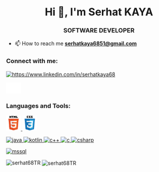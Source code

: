 <h1 align="center">Hi 👋, I'm Serhat KAYA</h1>
<h3 align="center">SOFTWARE DEVELOPER</h3>

<p align="left"> <a href="https://github.com/ryo-ma/github-profile-trophy"></a> </p>

- 📫 How to reach me **serhatkaya6851@gmail.com**

<h3 align="left">Connect with me:</h3>
<p align="left">
<a href="https://www.linkedin.com/in/serhatkaya68" target="blank"><img align="center" src="https://raw.githubusercontent.com/rahuldkjain/github-profile-readme-generator/master/src/images/icons/Social/linked-in-alt.svg" alt="https://www.linkedin.com/in/serhatkaya68" height="30" width="40" /></a>
</p>
<a href="https://medium.com/@serhatkaya6851" target="blank"><img align="center" src="https://github.com/Medium/medium-logos/blob/master/03_Symbol/02_White/PNG/RGB/Medium-Symbol-White-RGB%401x.png" alt="https://medium.com/@serhatkaya6851" height="30" width="40" /></a>
</p>

<h3 align="left">Languages and Tools:</h3>
<p align="left"> 
  <a href="https://www.w3.org/html/" target="_blank" rel="noreferrer"> <img src="https://raw.githubusercontent.com/devicons/devicon/master/icons/html5/html5-original-wordmark.svg" alt="html5" width="40" height="40"/> </a>
  <a href="https://www.w3schools.com/css/" target="_blank" rel="noreferrer"> <img src="https://raw.githubusercontent.com/devicons/devicon/master/icons/css3/css3-original-wordmark.svg" alt="css3" width="40" height="40"/> </a> 

  <a href="https://upload.wikimedia.org/" target="_blank" rel="noreferrer"> <img src="https://upload.wikimedia.org/wikipedia/tr/thumb/2/2e/Java_Logo.svg/300px-Java_Logo.svg.png?20111229210123" alt="java" width="40" height="40"/> </a> 
<a href="https://upload.wikimedia.org/" target="_blank" rel="noreferrer"> <img src="https://upload.wikimedia.org/wikipedia/commons/thumb/0/06/Kotlin_Icon.svg/512px-Kotlin_Icon.svg.png" alt="kotlin" width="40" height="40"/> </a> 
<a href="https://upload.wikimedia.org/" target="_blank" rel="noreferrer"> <img src="https://upload.wikimedia.org/wikipedia/commons/thumb/1/18/ISO_C%2B%2B_Logo.svg/128px-ISO_C%2B%2B_Logo.svg.png" alt="c++" width="40" height="40"/> </a> 
<a href="https://upload.wikimedia.org/" target="_blank" rel="noreferrer"> <img src="https://upload.wikimedia.org/wikipedia/commons/thumb/3/35/The_C_Programming_Language_logo.svg/150px-The_C_Programming_Language_logo.svg.png" alt="c" width="40" height="40"/> </a> 
<a href="https://upload.wikimedia.org/" target="_blank" rel="noreferrer"> <img src="https://upload.wikimedia.org/wikipedia/commons/thumb/d/d2/C_Sharp_Logo_2023.svg/130px-C_Sharp_Logo_2023.svg.png" alt="csharp" width="40" height="40"/> </a> 

<a href="https://www.microsoft.com/en-us/sql-server" target="_blank" rel="noreferrer"> <img src="https://www.svgrepo.com/show/303229/microsoft-sql-server-logo.svg" alt="mssql" width="40" height="40"/> </a> </p>

<p><img align="left" src="https://github-readme-stats.vercel.app/api/top-langs?username=serhat68TR&show_icons=true&locale=en&layout=compact" alt="serhat68TR" /></p>

<p>&nbsp;<img align="center" src="https://github-readme-stats.vercel.app/api?username=Serhat68TR&show_icons=true&locale=en" alt="serhat68TR" /></p>

